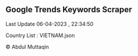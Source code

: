 

## Google Trends Keywords Scraper 
 
Last Update 06-04-2023 , 22:34:50

Country List :
VIETNAM.json



© Abdul Muttaqin 
